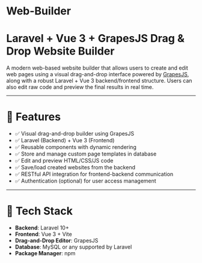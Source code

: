 # Web-Builder

# Laravel + Vue 3 + GrapesJS Drag & Drop Website Builder

A modern web-based website builder that allows users to create and edit web pages using a visual drag-and-drop interface powered by [GrapesJS](https://grapesjs.com/), along with a robust Laravel + Vue 3 backend/frontend structure. Users can also edit raw code and preview the final results in real time.

---

# 🚀 Features

- ✅ Visual drag-and-drop builder using GrapesJS
- ✅ Laravel (Backend) + Vue 3 (Frontend)
- ✅ Reusable components with dynamic rendering
- ✅ Store and manage custom page templates in database
- ✅ Edit and preview HTML/CSS/JS code
- ✅ Save/load created websites from the backend
- ✅ RESTful API integration for frontend-backend communication
- ✅ Authentication (optional) for user access management

---

# 🧱 Tech Stack

- **Backend**: Laravel 10+
- **Frontend**: Vue 3 + Vite
- **Drag-and-Drop Editor**: GrapesJS
- **Database**: MySQL or any supported by Laravel
- **Package Manager**: npm
